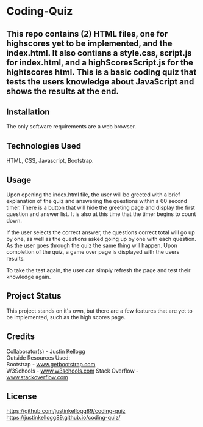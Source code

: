 # Coding-Quiz

## This repo contains (2) HTML files, one for highscores yet to be implemented, and the index.html. It also contians a style.css, script.js for index.html, and a highScoresScript.js for the hightscores html. This is a basic coding quiz that tests the users knowledge about JavaScript and shows the results at the end.

## Installation

The only software requirements are a web browser.

## Technologies Used

HTML, CSS, Javascript, Bootstrap.

## Usage

Upon opening the index.html file, the user will be greeted with a brief explanation of the quiz and answering the questions within a 60 second timer. There is a button that will hide the greeting page and display the first question and answer list. It is also at this time that the timer begins to count down.

If the user selects the correct answer, the questions correct total will go up by one, as well as the questions asked going up by one with each question. As the user goes through the quiz the same thing will happen. Upon completion of the quiz, a game over page is displayed with the users results.

To take the test again, the user can simply refresh the page and test their knowledge again.

## Project Status

This project stands on it's own, but there are a few features that are yet to be implemented, such as the high scores page.

## Credits

Collaborator(s) - Justin Kellogg  
Outside Resources Used:  
Bootstrap - www.getbootstrap.com  
W3Schools - www.w3schools.com
Stack Overflow - www.stackoverflow.com

## License

https://github.com/justinkellogg89/coding-quiz
https://justinkellogg89.github.io/coding-quiz/